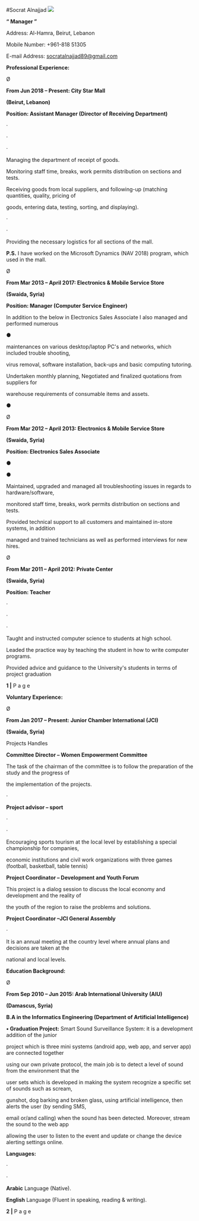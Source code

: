 #Socrat Alnajjad
![](C:\Users\Socrat\Desktop\my_photo.jpg)

**“ Manager ”**

Address: Al-Hamra, Beirut, Lebanon

Mobile Number: +961-818 51305

E-mail Address: socratalnajjad89@gmail.com

**Professional Experience:**

Ø

**From Jun 2018 – Present: City Star Mall**

**(Beirut, Lebanon)**

**Position: Assistant Manager (Director of Receiving Department)**

·

·

·

Managing the department of receipt of goods.

Monitoring staff time, breaks, work permits distribution on sections and tests.

Receiving goods from local suppliers, and following-up (matching quantities, quality, pricing of

goods, entering data, testing, sorting, and displaying).

·

·

Providing the necessary logistics for all sections of the mall.

**P.S.** I have worked on the Microsoft Dynamics (NAV 2018) program, which used in the mall.

Ø

**From Mar 2013 – April 2017: Electronics & Mobile Service Store**

**(Swaida, Syria)**

**Position: Manager (Computer Service Engineer)**

In addition to the below in Electronics Sales Associate I also managed and performed numerous

●

maintenances on various desktop/laptop PC's and networks, which included trouble shooting,

virus removal, software installation, back-ups and basic computing tutoring.

Undertaken monthly planning, Negotiated and finalized quotations from suppliers for

warehouse requirements of consumable items and assets.

●

Ø

**From Mar 2012 – April 2013: Electronics & Mobile Service Store**

**(Swaida, Syria)**

**Position: Electronics Sales Associate**

●

●

Maintained, upgraded and managed all troubleshooting issues in regards to hardware/software,

monitored staff time, breaks, work permits distribution on sections and tests.

Provided technical support to all customers and maintained in-store systems, in addition

managed and trained technicians as well as performed interviews for new hires.

Ø

**From Mar 2011 – April 2012: Private Center**

**(Swaida, Syria)**

**Position: Teacher**

·

·

·

Taught and instructed computer science to students at high school.

Leaded the practice way by teaching the student in how to write computer programs.

Provided advice and guidance to the University's students in terms of project graduation

**1 |** P a g e





**Voluntary Experience:**

Ø

**From Jan 2017 – Present: Junior Chamber International (JCI)**

**(Swaida, Syria)**

Projects Handles

**Committee Director – Women Empowerment Committee**

The task of the chairman of the committee is to follow the preparation of the study and the progress of

the implementation of the projects.

·

**Project advisor – sport**

·

·

Encouraging sports tourism at the local level by establishing a special championship for companies,

economic institutions and civil work organizations with three games (football, basketball, table tennis)

**Project Coordinator – Development and Youth Forum**

This project is a dialog session to discuss the local economy and development and the reality of

the youth of the region to raise the problems and solutions.

**Project Coordinator –JCI General Assembly**

·

It is an annual meeting at the country level where annual plans and decisions are taken at the

national and local levels.

**Education Background:**

Ø

**From Sep 2010 – Jun 2015: Arab International University (AIU)**

**(Damascus, Syria)**

**B.A in the Informatics Engineering (Department of Artificial Intelligence)**

**• Graduation Project:** Smart Sound Surveillance System: it is a development addition of the junior

project which is three mini systems (android app, web app, and server app) are connected together

using our own private protocol, the main job is to detect a level of sound from the environment that the

user sets which is developed in making the system recognize a specific set of sounds such as scream,

gunshot, dog barking and broken glass, using artificial intelligence, then alerts the user (by sending SMS,

email or/and calling) when the sound has been detected. Moreover, stream the sound to the web app

allowing the user to listen to the event and update or change the device alerting settings online.

**Languages:**

·

·

**Arabic** Language (Native).

**English** Language (Fluent in speaking, reading & writing).

**2 |** P a g e


